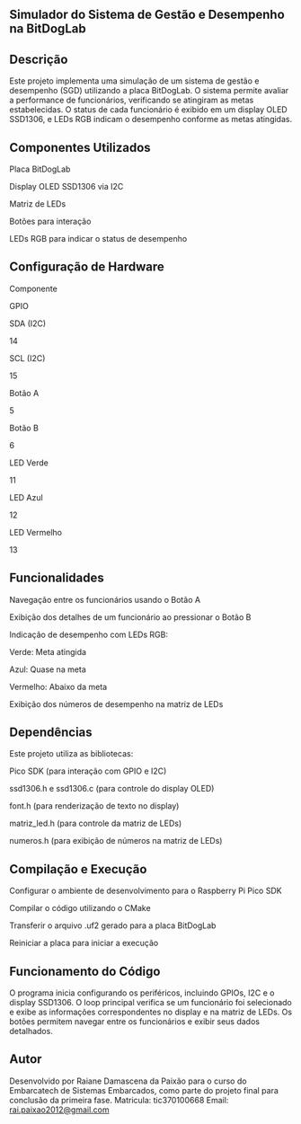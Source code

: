 ## Simulador do Sistema de Gestão e Desempenho na BitDogLab

## Descrição

Este projeto implementa uma simulação de um sistema de gestão e desempenho (SGD) utilizando a placa BitDogLab. O sistema permite avaliar a performance de funcionários, verificando se atingiram as metas estabelecidas. O status de cada funcionário é exibido em um display OLED SSD1306, e LEDs RGB indicam o desempenho conforme as metas atingidas.

## Componentes Utilizados

Placa BitDogLab

Display OLED SSD1306 via I2C

Matriz de LEDs

Botões para interação

LEDs RGB para indicar o status de desempenho

## Configuração de Hardware

Componente

GPIO

SDA (I2C)

14

SCL (I2C)

15

Botão A

5

Botão B

6

LED Verde

11

LED Azul

12

LED Vermelho

13

## Funcionalidades

Navegação entre os funcionários usando o Botão A

Exibição dos detalhes de um funcionário ao pressionar o Botão B

Indicação de desempenho com LEDs RGB:

Verde: Meta atingida

Azul: Quase na meta

Vermelho: Abaixo da meta

Exibição dos números de desempenho na matriz de LEDs

## Dependências

Este projeto utiliza as bibliotecas:

Pico SDK (para interação com GPIO e I2C)

ssd1306.h e ssd1306.c (para controle do display OLED)

font.h (para renderização de texto no display)

matriz_led.h (para controle da matriz de LEDs)

numeros.h (para exibição de números na matriz de LEDs)

## Compilação e Execução

Configurar o ambiente de desenvolvimento para o Raspberry Pi Pico SDK

Compilar o código utilizando o CMake

Transferir o arquivo .uf2 gerado para a placa BitDogLab

Reiniciar a placa para iniciar a execução

## Funcionamento do Código

O programa inicia configurando os periféricos, incluindo GPIOs, I2C e o display SSD1306. O loop principal verifica se um funcionário foi selecionado e exibe as informações correspondentes no display e na matriz de LEDs. Os botões permitem navegar entre os funcionários e exibir seus dados detalhados.

## Autor

Desenvolvido por Raiane Damascena da Paixão para o curso do Embarcatech de Sistemas Embarcados, como parte do projeto final para conclusão da primeira fase.
Matricula: tic370100668
Email: rai.paixao2012@gmail.com

